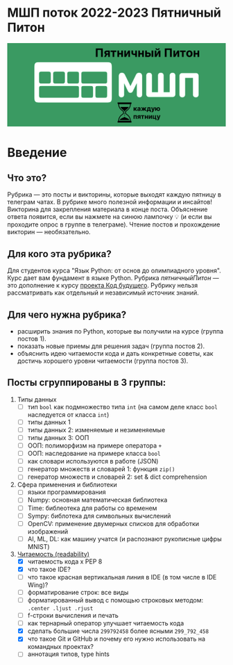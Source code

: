 # МШП поток 2022-2023 Пятничный Питон

![cover](/images/cover.png)

# Введение

## Что это?
Рубрика — это посты и викторины, которые выходят каждую пятницу в телеграм чатах. В рубрике много полезной информации и инсайтов! Викторина для закрепления материала в конце поста. Объяснение ответа появится, если вы нажмете на синюю лампочку 💡 (и если вы проходите опрос в группе в телеграме). Чтение постов и прохождение викторин — необязательно. 

## Для кого эта рубрика?
Для студентов курса "Язык Python: от основ до олимпиадного уровня". Курс дает вам фундамент в языке Python. Рубрика *пятничныйПитон* — это дополнение к курсу [проекта Код будущего](https://2035.informatics.ru/). Рубрику нельзя рассматривать как отдельный и независимый источник знаний. 

## Для чего нужна рубрика?
- расширить знания по Python, которые вы получили на курсе (группа постов 1).
- показать новые приемы для решения задач (группа постов 2). 
- объяснить идею читаемости кода и дать конкретные советы, как достичь хорошего уровни читаемости (группа постов 3).


## Посты сгруппированы в 3 группы:
1. Типы данных
   - [ ] тип `bool` как подмножество типа `int` (на самом деле класс `bool` наследуется от класса `int`)
   - [ ] типы данных 1
   - [ ] типы данных 2: изменяемые и незименяемые 
   - [ ] типы данных 3: ООП
   - [ ] ООП: полиморфизм на примере оператора `+`
   - [ ] ООП: наследование на примере класса `bool`
   - [ ] как словари используются в работе (JSON)
   - [ ] генератор множеств и словарей 1:  функция `zip()`
   - [ ] генератор множеств и словарей 2:  set & dict comprehension
2. Сфера применения и библиотеки
   - [ ] языки программирования
   - [ ] Numpy: основная математическая библиотека
   - [ ] Time: библеотека для работы со временем
   - [ ] Sympy: библотека для символьных вычислений
   - [ ] OpenCV: применение двумерных списков для обработки изображений
   - [ ] AI, ML, DL: как машину учатся (и распознают рукописные цифры MNIST)
3. [Читаемость (readability)](3_readability.md)
   - [x] читаемость кода x PEP 8
   - [x] что такое IDE?
   - [ ] что такое красная вертикальная линия в IDE (в том числе в IDE Wing)?
   - [ ] форматирование строк: все виды
   - [ ] форматированный вывод с помощью строковых методом: `.center .ljust .rjust`
   - [ ] f-строки вычисления и печать
   - [ ] как тернарный оператор улучшает читаемость кода
   - [x] сделать большие числа `299792458` более ясными `299_792_458`
   - [x] что такое Git и GitHub и почему его нужно использовать на командных проектах?
   - [ ] аннотация типов, type hints